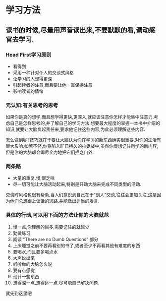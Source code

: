 # 学习方法

## 读书的时候,尽量用声音读出来,不要默默的看,调动感官去学习.

### Head First学习原则

- 看得到
- 采用一种针对个人的交谈式风格
- 让学习的人想得更深
- 引起读者的注意,而且要让他一直保持注意
- 影响读者的情绪

### 元认知:有关思考的思考

如果你是真的想学,而且想学得更快,更深入,就应该注意你怎样才能集中注意力.考虑自己是怎样思考的,并了解自己的学习方法.想要最大程度的掌握一本书中介绍的知识,就要让大脑负起责任来,要求他记住这些内容,为此必须理解这些内容.

怎么做到呢?技巧就在于要让大脑认为你在学习的新东西确实很重要,对你的生活有很大影响.如若不然,你将陷入旷日持久的拉锯战中,虽然你很想记住所学的新内容,但是你的大脑却会竭尽全力地把它们拒之门外.

### 两条路

- 大量的重复.慢,很乏味
- 尽一切可能让大脑活动起来,特别是开动大脑来完成不同类型的活动.

交谈时风格也很有帮助,当人们意识到自己在于"别人"交谈,往往会更加关注,这是因为他们总想跟上谈话的思路,并能做出适当的发言.

### 具体的行动,可以用下面的方法让你的大脑就范

1. 慢一点,你理解的越多,需要记住的就越少
2. 勤做练习
3. 阅读 "There are no Dumb Questions" 部分
4. 上床睡觉之前不要再看别的书了,或者至少不再看其他有难度的东西
5. 要喝水,而且要多喝点水
6. 大声说出来
7. 听听你的大脑怎么说
8. 要有点感觉
9. 设计一些东西
10. 想得深一点,想得远一点.尽可能自己解决问题.

就先到这里吧

